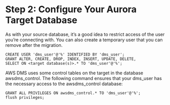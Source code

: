 # Step 2: Configure Your Aurora Target Database<a name="chap-on-premoracle2aurora.steps.configureaurora"></a>

As with your source database, it’s a good idea to restrict access of the user you’re connecting with\. You can also create a temporary user that you can remove after the migration\.

```
CREATE USER 'dms_user'@'%' IDENTIFIED BY 'dms_user';
GRANT ALTER, CREATE, DROP, INDEX, INSERT, UPDATE, DELETE,
SELECT ON <target database(s)>.* TO 'dms_user'@'%';
```

 AWS DMS uses some control tables on the target in the database awsdms\_control\. The following command ensures that your dms\_user has the necessary access to the awsdms\_control database:

```
GRANT ALL PRIVILEGES ON awsdms_control.* TO 'dms_user'@'%';
flush privileges;
```
